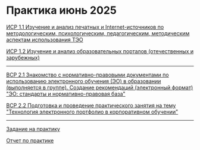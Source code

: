 # Практика июнь 2025
[ИСР 1.1 Изучение и анализ печатных и Internet-источников по методологическим, психологическим, педагогическим, методическим аспектам использования ТЭО](https://github.com/vichnya/2praktika2025_1kurs/blob/main/%D0%A7%D0%B5%D1%80%D0%BD%D1%8B%D1%88%D0%B5%D0%B2%D0%B0%20%D0%92.%D0%92.%20%D0%98%D0%A1%D0%A0%201.pdf)

[ИСР 1.2 Изучение и анализ образовательных порталов (отечественных и зарубежных)](https://github.com/vichnya/2praktika2025_1kurs/blob/main/%D0%A7%D0%B5%D1%80%D0%BD%D1%8B%D1%88%D0%B5%D0%B2%D0%B0%20%D0%92.%D0%92.%20%D0%98%D0%A1%D0%A0%202.pdf)


***
[ВСР 2.1 Знакомство с нормативно-правовыми документами по использованию электронного обучения (ЭО) в образовании (выполняется в группе). Создание рекомендаций (электронный формат) "ЭО: стандарты и нормативно-правовая база"](https://github.com/vichnya/2praktika2025_1kurs/blob/main/%D0%A7%D0%B5%D1%80%D0%BD%D1%8B%D1%88%D0%B5%D0%B2%D0%B0%20%D0%92.%D0%92.%20%D0%92%D0%A1%D0%A0%201.pdf)

[ВСР 2.2 Подготовка и проведение практического занятия на тему "Технология электронного портфолио в корпоративном обучении"](https://github.com/vichnya/2praktika2025_1kurs/blob/main/%D0%A7%D0%B5%D1%80%D0%BD%D1%8B%D1%88%D0%B5%D0%B2%D0%B0%20%D0%92.%D0%92.%20%D0%92%D0%A1%D0%A0%202.pdf)

***
[Задание на практику](https://github.com/vichnya/2praktika2025_1kurs/blob/main/%D0%97%D0%B0%D0%B4%D0%B0%D0%BD%D0%B8%D0%B5_%D0%BF%D0%B5%D0%B4%D0%B0%D0%B3%D0%BE%D0%B3%D0%B8%D1%87%D0%B5%D1%81%D0%BA%D0%B0%D1%8F%20(1%20%D0%BA%D1%83%D1%80%D1%81).pdf)


[Отчет по практике](https://github.com/vichnya/2praktika2025_1kurs/blob/main/%D0%9E%D1%82%D1%87%D0%B5%D1%82_%D0%BF%D0%B5%D0%B4%D0%B0%D0%B3%D0%BE%D0%B3%D0%B8%D1%87%D0%B5%D1%81%D0%BA%D0%B0%D1%8F%20(1%20%D0%BA%D1%83%D1%80%D1%81).pdf)
